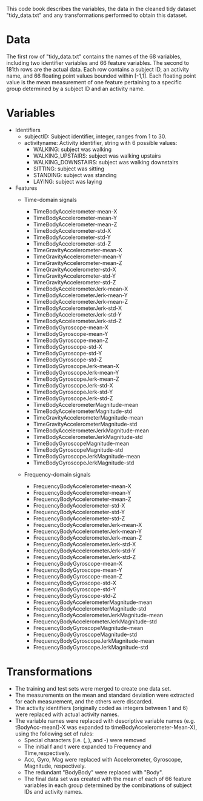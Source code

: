 This code book describes the variables, the data in the cleaned tidy dataset "tidy_data.txt" and any transformations performed to obtain this dataset.
# Data
The first row of "tidy_data.txt" contains the names of the 68 variables, including two identifier variables and 66 feature variables.
The second to 181th rows are the actual data. Each row contains a subject ID, an activity name, and 66 floating point values bounded within [-1,1]. Each floating point value is the mean measurement of one feature pertaining to a specific group determined by a subject ID and an activity name.
# Variables
- Identifiers
    - subjectID: Subject identifier, integer, ranges from 1 to 30.
    - activityname: Activity identifier, string with 6 possible values:
      - WALKING: subject was walking
      - WALKING_UPSTAIRS: subject was walking upstairs
      - WALKING_DOWNSTAIRS: subject was walking downstairs
      - SITTING: subject was sitting
      - STANDING: subject was standing
      - LAYING: subject was laying
- Features
    - Time-domain signals
         - TimeBodyAccelerometer-mean-X
        - TimeBodyAccelerometer-mean-Y
        - TimeBodyAccelerometer-mean-Z
        - TimeBodyAccelerometer-std-X
        - TimeBodyAccelerometer-std-Y
        - TimeBodyAccelerometer-std-Z
        - TimeGravityAccelerometer-mean-X
        - TimeGravityAccelerometer-mean-Y
        - TimeGravityAccelerometer-mean-Z
        - TimeGravityAccelerometer-std-X
        - TimeGravityAccelerometer-std-Y
        - TimeGravityAccelerometer-std-Z
        - TimeBodyAccelerometerJerk-mean-X
        - TimeBodyAccelerometerJerk-mean-Y
        - TimeBodyAccelerometerJerk-mean-Z
        - TimeBodyAccelerometerJerk-std-X
        - TimeBodyAccelerometerJerk-std-Y
        - TimeBodyAccelerometerJerk-std-Z
        - TimeBodyGyroscope-mean-X
        - TimeBodyGyroscope-mean-Y
        - TimeBodyGyroscope-mean-Z
        - TimeBodyGyroscope-std-X
        - TimeBodyGyroscope-std-Y
        - TimeBodyGyroscope-std-Z
        - TimeBodyGyroscopeJerk-mean-X
        - TimeBodyGyroscopeJerk-mean-Y
        - TimeBodyGyroscopeJerk-mean-Z
        - TimeBodyGyroscopeJerk-std-X
        - TimeBodyGyroscopeJerk-std-Y
        - TimeBodyGyroscopeJerk-std-Z
        - TimeBodyAccelerometerMagnitude-mean
        - TimeBodyAccelerometerMagnitude-std
        - TimeGravityAccelerometerMagnitude-mean
        - TimeGravityAccelerometerMagnitude-std
        - TimeBodyAccelerometerJerkMagnitude-mean
        - TimeBodyAccelerometerJerkMagnitude-std
        - TimeBodyGyroscopeMagnitude-mean
        - TimeBodyGyroscopeMagnitude-std
        - TimeBodyGyroscopeJerkMagnitude-mean
        - TimeBodyGyroscopeJerkMagnitude-std

    - Frequency-domain signals
        - FrequencyBodyAccelerometer-mean-X
        - FrequencyBodyAccelerometer-mean-Y
        - FrequencyBodyAccelerometer-mean-Z
        - FrequencyBodyAccelerometer-std-X
        - FrequencyBodyAccelerometer-std-Y
        - FrequencyBodyAccelerometer-std-Z
        - FrequencyBodyAccelerometerJerk-mean-X
        - FrequencyBodyAccelerometerJerk-mean-Y
        - FrequencyBodyAccelerometerJerk-mean-Z
        - FrequencyBodyAccelerometerJerk-std-X
        - FrequencyBodyAccelerometerJerk-std-Y
        - FrequencyBodyAccelerometerJerk-std-Z
        - FrequencyBodyGyroscope-mean-X
        - FrequencyBodyGyroscope-mean-Y
        - FrequencyBodyGyroscope-mean-Z
        - FrequencyBodyGyroscope-std-X
        - FrequencyBodyGyroscope-std-Y
        - FrequencyBodyGyroscope-std-Z
        - FrequencyBodyAccelerometerMagnitude-mean
        - FrequencyBodyAccelerometerMagnitude-std
        - FrequencyBodyAccelerometerJerkMagnitude-mean
        - FrequencyBodyAccelerometerJerkMagnitude-std
        - FrequencyBodyGyroscopeMagnitude-mean
        - FrequencyBodyGyroscopeMagnitude-std
        - FrequencyBodyGyroscopeJerkMagnitude-mean
        - FrequencyBodyGyroscopeJerkMagnitude-std
# Transformations 
- The training and test sets were merged to create one data set.
- The measurements on the mean and standard deviation were extracted for each measurement, and the others were discarded.
- The activity identifiers (originally coded as integers between 1 and 6) were replaced with actual activity names.
- The variable names were replaced with descriptive variable names (e.g. tBodyAcc-mean()-X was expanded to timeBodyAccelerometer-Mean-X), using the following set of rules:
    - Special characters (i.e. (, ), and -) were removed
    - The initial f and t were expanded to Frequency and Time,respectively.
    - Acc, Gyro, Mag were replaced with Accelerometer, Gyroscope, Magnitude, respectively.
    - The redundant "BodyBody" were replaced with "Body".
    - The final data set was created with the mean of each of 66 feature variables in each group determined by the combinations of subject IDs and activity names.